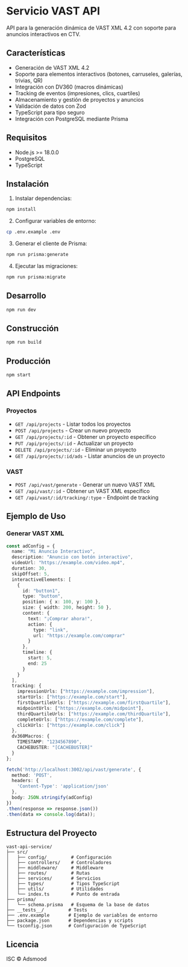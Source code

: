 # Servicio VAST API

API para la generación dinámica de VAST XML 4.2 con soporte para anuncios interactivos en CTV.

## Características

- Generación de VAST XML 4.2
- Soporte para elementos interactivos (botones, carruseles, galerías, trivias, QR)
- Integración con DV360 (macros dinámicas)
- Tracking de eventos (impresiones, clics, cuartiles)
- Almacenamiento y gestión de proyectos y anuncios
- Validación de datos con Zod
- TypeScript para tipo seguro
- Integración con PostgreSQL mediante Prisma

## Requisitos

- Node.js >= 18.0.0
- PostgreSQL
- TypeScript

## Instalación

1. Instalar dependencias:
```bash
npm install
```

2. Configurar variables de entorno:
```bash
cp .env.example .env
```

3. Generar el cliente de Prisma:
```bash
npm run prisma:generate
```

4. Ejecutar las migraciones:
```bash
npm run prisma:migrate
```

## Desarrollo

```bash
npm run dev
```

## Construcción

```bash
npm run build
```

## Producción

```bash
npm start
```

## API Endpoints

### Proyectos

- `GET /api/projects` - Listar todos los proyectos
- `POST /api/projects` - Crear un nuevo proyecto
- `GET /api/projects/:id` - Obtener un proyecto específico
- `PUT /api/projects/:id` - Actualizar un proyecto
- `DELETE /api/projects/:id` - Eliminar un proyecto
- `GET /api/projects/:id/ads` - Listar anuncios de un proyecto

### VAST

- `POST /api/vast/generate` - Generar un nuevo VAST XML
- `GET /api/vast/:id` - Obtener un VAST XML específico
- `GET /api/vast/:id/tracking/:type` - Endpoint de tracking

## Ejemplo de Uso

### Generar VAST XML

```typescript
const adConfig = {
  name: "Mi Anuncio Interactivo",
  description: "Anuncio con botón interactivo",
  videoUrl: "https://example.com/video.mp4",
  duration: 30,
  skipOffset: 5,
  interactiveElements: [
    {
      id: "button1",
      type: "button",
      position: { x: 100, y: 100 },
      size: { width: 200, height: 50 },
      content: {
        text: "¡Comprar ahora!",
        action: {
          type: "link",
          url: "https://example.com/comprar"
        }
      },
      timeline: {
        start: 5,
        end: 25
      }
    }
  ],
  tracking: {
    impressionUrls: ["https://example.com/impression"],
    startUrls: ["https://example.com/start"],
    firstQuartileUrls: ["https://example.com/firstQuartile"],
    midpointUrls: ["https://example.com/midpoint"],
    thirdQuartileUrls: ["https://example.com/thirdQuartile"],
    completeUrls: ["https://example.com/complete"],
    clickUrls: ["https://example.com/click"]
  },
  dv360Macros: {
    TIMESTAMP: "1234567890",
    CACHEBUSTER: "[CACHEBUSTER]"
  }
};

fetch('http://localhost:3002/api/vast/generate', {
  method: 'POST',
  headers: {
    'Content-Type': 'application/json'
  },
  body: JSON.stringify(adConfig)
})
.then(response => response.json())
.then(data => console.log(data));
```

## Estructura del Proyecto

```
vast-api-service/
├── src/
│   ├── config/         # Configuración
│   ├── controllers/    # Controladores
│   ├── middleware/     # Middleware
│   ├── routes/         # Rutas
│   ├── services/       # Servicios
│   ├── types/          # Tipos TypeScript
│   ├── utils/          # Utilidades
│   └── index.ts        # Punto de entrada
├── prisma/
│   └── schema.prisma   # Esquema de la base de datos
├── __tests__/         # Tests
├── .env.example       # Ejemplo de variables de entorno
├── package.json       # Dependencias y scripts
└── tsconfig.json      # Configuración de TypeScript
```

## Licencia

ISC © Adsmood 